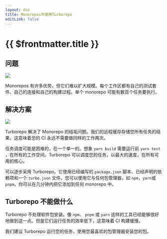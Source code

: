 ```yaml
---
layout: doc
title: Monorepos中使用Turborepo
editLink: false
---
```


# {{ $frontmatter.title }}

## 问题

![](https://qiniucdn2.wangdashuai.top/web-components-note/why-turborepo-problem.webp)

Monorepos 有许多优势，但它们难以扩大规模。每个工作区都有自己的测试套件、自己的连接和自己的构建过程。单个 monorepo 可能有数百个任务要执行。

## 解决方案

![](https://qiniucdn2.wangdashuai.top/web-components-note/why-turborepo-solution.webp)

Turborepo 解决了 Monorepo 的结垢问题。我们的远程缓存存储您所有任务的结果，这意味着您的 CI 永远不需要做同样的工作两次。

任务调度可能是困难的，在一个单一的。想象 `yarn build` 需要运行前 `yarn test` ，在所有的工作空间。Turborepo 可以调度您的任务，以最大的速度，在所有可用的核心。

可以逐步采用 Turborepo。它使用已经编写的 `package.json` 脚本、已经声明的依赖项和一个 `turbo.json` 文件。您可以使用它与任何包管理器，如 `npm`，`yarn`或 `pnpm`。你可以在几分钟内把它添加到任何 monorepo 中。

## Turborepo 不能做什么

Turborepo 不处理软件包安装。像 `npm`、 `pnpm` 或 `yarn` 这样的工具已经能够很好地做到这一点。但是它们运行任务的效率低下，这意味着 CI 构建缓慢。

我们建议 Turborepo 运行您的任务，使用您最喜欢的包管理器安装您的包。
